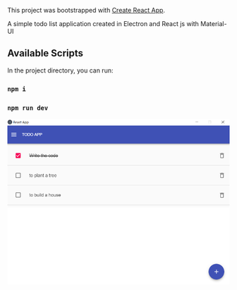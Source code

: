 This project was bootstrapped with [Create React App](https://github.com/facebook/create-react-app).

A simple todo list application created in Electron and React js with Material-UI

## Available Scripts

In the project directory, you can run:

### `npm i`
### `npm run dev`

![Image](https://github.com/devanonymous/electron-react-todo-app/blob/master/public/scrinshot.png)